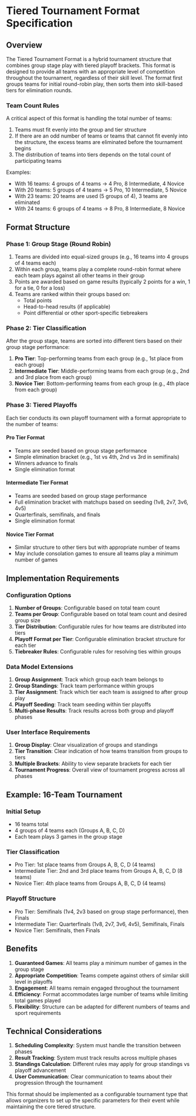 # Tiered Tournament Format Specification

## Overview

The Tiered Tournament Format is a hybrid tournament structure that combines group stage play with tiered playoff brackets. This format is designed to provide all teams with an appropriate level of competition throughout the tournament, regardless of their skill level. The format first groups teams for initial round-robin play, then sorts them into skill-based tiers for elimination rounds.

### Team Count Rules

A critical aspect of this format is handling the total number of teams:

1. Teams must fit evenly into the group and tier structure
2. If there are an odd number of teams or teams that cannot fit evenly into the structure, the excess teams are eliminated before the tournament begins
3. The distribution of teams into tiers depends on the total count of participating teams

Examples:
- With 16 teams: 4 groups of 4 teams → 4 Pro, 8 Intermediate, 4 Novice
- With 20 teams: 5 groups of 4 teams → 5 Pro, 10 Intermediate, 5 Novice
- With 23 teams: 20 teams are used (5 groups of 4), 3 teams are eliminated
- With 24 teams: 6 groups of 4 teams → 8 Pro, 8 Intermediate, 8 Novice

## Format Structure

### Phase 1: Group Stage (Round Robin)

1. Teams are divided into equal-sized groups (e.g., 16 teams into 4 groups of 4 teams each)
2. Within each group, teams play a complete round-robin format where each team plays against all other teams in their group
3. Points are awarded based on game results (typically 2 points for a win, 1 for a tie, 0 for a loss)
4. Teams are ranked within their groups based on:
   - Total points
   - Head-to-head results (if applicable)
   - Point differential or other sport-specific tiebreakers

### Phase 2: Tier Classification

After the group stage, teams are sorted into different tiers based on their group stage performance:

1. **Pro Tier**: Top-performing teams from each group (e.g., 1st place from each group)
2. **Intermediate Tier**: Middle-performing teams from each group (e.g., 2nd and 3rd place from each group)
3. **Novice Tier**: Bottom-performing teams from each group (e.g., 4th place from each group)

### Phase 3: Tiered Playoffs

Each tier conducts its own playoff tournament with a format appropriate to the number of teams:

#### Pro Tier Format
- Teams are seeded based on group stage performance
- Simple elimination bracket (e.g., 1st vs 4th, 2nd vs 3rd in semifinals)
- Winners advance to finals
- Single elimination format

#### Intermediate Tier Format
- Teams are seeded based on group stage performance
- Full elimination bracket with matchups based on seeding (1v8, 2v7, 3v6, 4v5)
- Quarterfinals, semifinals, and finals
- Single elimination format

#### Novice Tier Format
- Similar structure to other tiers but with appropriate number of teams
- May include consolation games to ensure all teams play a minimum number of games

## Implementation Requirements

### Configuration Options

1. **Number of Groups**: Configurable based on total team count
2. **Teams per Group**: Configurable based on total team count and desired group size
3. **Tier Distribution**: Configurable rules for how teams are distributed into tiers
4. **Playoff Format per Tier**: Configurable elimination bracket structure for each tier
5. **Tiebreaker Rules**: Configurable rules for resolving ties within groups

### Data Model Extensions

1. **Group Assignment**: Track which group each team belongs to
2. **Group Standings**: Track team performance within groups
3. **Tier Assignment**: Track which tier each team is assigned to after group play
4. **Playoff Seeding**: Track team seeding within tier playoffs
5. **Multi-phase Results**: Track results across both group and playoff phases

### User Interface Requirements

1. **Group Display**: Clear visualization of groups and standings
2. **Tier Transition**: Clear indication of how teams transition from groups to tiers
3. **Multiple Brackets**: Ability to view separate brackets for each tier
4. **Tournament Progress**: Overall view of tournament progress across all phases

## Example: 16-Team Tournament

### Initial Setup
- 16 teams total
- 4 groups of 4 teams each (Groups A, B, C, D)
- Each team plays 3 games in the group stage

### Tier Classification
- Pro Tier: 1st place teams from Groups A, B, C, D (4 teams)
- Intermediate Tier: 2nd and 3rd place teams from Groups A, B, C, D (8 teams)
- Novice Tier: 4th place teams from Groups A, B, C, D (4 teams)

### Playoff Structure
- Pro Tier: Semifinals (1v4, 2v3 based on group stage performance), then Finals
- Intermediate Tier: Quarterfinals (1v8, 2v7, 3v6, 4v5), Semifinals, Finals
- Novice Tier: Semifinals, then Finals

## Benefits

1. **Guaranteed Games**: All teams play a minimum number of games in the group stage
2. **Appropriate Competition**: Teams compete against others of similar skill level in playoffs
3. **Engagement**: All teams remain engaged throughout the tournament
4. **Efficiency**: Format accommodates large number of teams while limiting total games played
5. **Flexibility**: Structure can be adapted for different numbers of teams and sport requirements

## Technical Considerations

1. **Scheduling Complexity**: System must handle the transition between phases
2. **Result Tracking**: System must track results across multiple phases
3. **Standings Calculation**: Different rules may apply for group standings vs playoff advancement
4. **User Communication**: Clear communication to teams about their progression through the tournament

This format should be implemented as a configurable tournament type that allows organizers to set up the specific parameters for their event while maintaining the core tiered structure.
